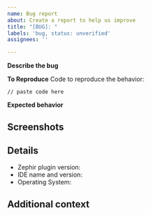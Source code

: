 ```yaml
---
name: Bug report
about: Create a report to help us improve
title: "[BUG]: "
labels: 'bug, status: unverified'
assignees: ''

---
```


**Describe the bug**
<!-- A clear and concise description of what the bug is. -->

**To Reproduce**
Code to reproduce the behavior:

```zep
// paste code here
```

**Expected behavior**
<!-- A clear and concise description of what you expected to happen. -->

## Screenshots
<!-- If applicable, add screenshots to help explain your problem. -->

## Details
 - Zephir plugin version:
 - IDE name and version:
 - Operating System:

## Additional context
<!-- Add any other context about the problem here. -->
